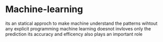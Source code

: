 # Machine-learning
its an statical approch to make machine understand the patterns wihtout any explicit programming machine learning doesnot invloves only the prediction its accuracy and efficency also plays an important role 
